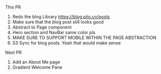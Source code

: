 This PR

1. Redo the blog Library https://blog.piio.co/posts
1. Make sure that the blog post still looks good
1. Abstract to Page component
1. Hero section and NavBar same color pls
1. MAKE SURE TO SUPPORT MOBILE WITHIN THE PAGE ABSTRACTION
1. S3 Sync for blog posts. Yeah that would make sense

Next PR

1. Add an About Me page
1. Gradient Welcome Pane
